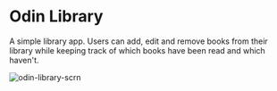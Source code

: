 # Odin Library

A simple library app. Users can add, edit and remove books from their library while keeping track of which books have been read and which haven't.

![odin-library-scrn](https://github.com/mikeplant/odin-library/assets/26470248/b28d2feb-f753-474c-8751-889a5b9d1373)
